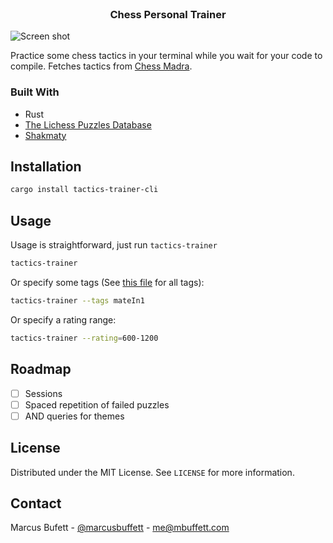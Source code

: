 

<!-- PROJECT LOGO -->
<br />
<p align="center">

  <h3 align="center">Chess Personal Trainer</h3>
</p>



![Screen shot](./assets/usage.gif)

Practice some chess tactics in your terminal while you wait for your code to
compile. Fetches tactics from [Chess Madra](https://chessmadra.com).


### Built With

* Rust
* [The Lichess Puzzles Database](https://database.lichess.org/#puzzles)
* [Shakmaty](https://github.com/niklasf/shakmaty)

## Installation

```sh
cargo install tactics-trainer-cli
```

<!-- USAGE EXAMPLES -->
## Usage

Usage is straightforward, just run `tactics-trainer`

```sh
tactics-trainer
```
Or specify some tags (See [this
file](https://github.com/ornicar/lila/blob/master/translation/source/puzzleTheme.xml) for all tags):
```sh
tactics-trainer --tags mateIn1
```

Or specify a rating range:
```sh
tactics-trainer --rating=600-1200
```

<!-- ROADMAP -->
## Roadmap

- [ ] Sessions
- [ ] Spaced repetition of failed puzzles
- [ ] AND queries for themes

<!-- LICENSE -->
## License

Distributed under the MIT License. See `LICENSE` for more information.


<!-- CONTACT -->
## Contact

Marcus Bufett - [@marcusbuffett](https://twitter.com/marcusbuffett) - me@mbuffett.com
